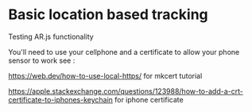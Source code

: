 # Basic location based tracking

Testing AR.js functionality

You'll need to use your cellphone and a certificate to allow your phone sensor to work see : 

https://web.dev/how-to-use-local-https/ for mkcert tutorial

https://apple.stackexchange.com/questions/123988/how-to-add-a-crt-certificate-to-iphones-keychain for iphone certificate
